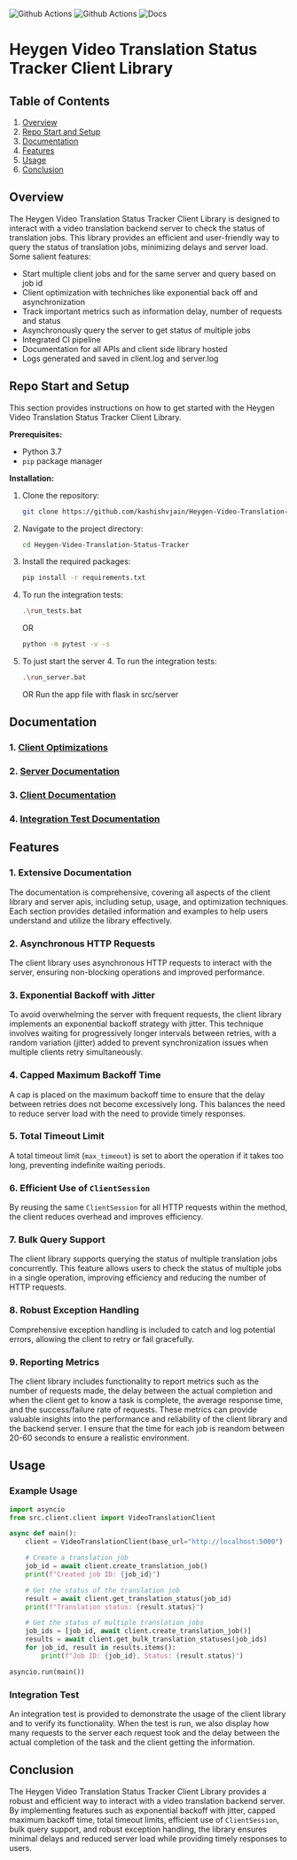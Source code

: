 ![Github Actions](https://github.com/kashishvjain/Heygen-Video-Translation-Status-Tracker/actions/workflows/pylint.yml/badge.svg)
![Github Actions](https://github.com/kashishvjain/Heygen-Video-Translation-Status-Tracker/actions/workflows/tests.yml/badge.svg)
![Docs](https://heygen-video-translation-status-tracker.readthedocs.io/en/latest/#)

# Heygen Video Translation Status Tracker Client Library

## Table of Contents

1. [Overview](#overview)
2. [Repo Start and Setup](#repo-start-and-setup)
3. [Documentation](#documentation)
4. [Features](#features)
5. [Usage](#usage)
6. [Conclusion](#conclusion)

## Overview

The Heygen Video Translation Status Tracker Client Library is designed to interact with a video translation backend server to check the status of translation jobs. This library provides an efficient and user-friendly way to query the status of translation jobs, minimizing delays and server load. Some salient features:

-   Start multiple client jobs and for the same server and query based on job id
-   Client optimization with techniches like exponential back off and asynchronization
-   Track important metrics such as information delay, number of requests and status
-   Asynchronously query the server to get status of multiple jobs
-   Integrated CI pipeline
-   Documentation for all APIs and client side library hosted
-   Logs generated and saved in client.log and server.log

## Repo Start and Setup

This section provides instructions on how to get started with the Heygen Video Translation Status Tracker Client Library.

**Prerequisites:**

-   Python 3.7
-   `pip` package manager

**Installation:**

1. Clone the repository:
    ```bash
    git clone https://github.com/kashishvjain/Heygen-Video-Translation-Status-Tracker.git
    ```
2. Navigate to the project directory:
    ```bash
    cd Heygen-Video-Translation-Status-Tracker
    ```
3. Install the required packages:
    ```bash
    pip install -r requirements.txt
    ```
4. To run the integration tests:
    ```bash
    .\run_tests.bat
    ```
    OR
    ```bash
    python -m pytest -v -s
    ```
5. To just start the server 4. To run the integration tests:
    ```bash
    .\run_server.bat
    ```
    OR
    Run the app file with flask in src/server

## Documentation

### 1. [Client Optimizations](markdown_documentation/client_optimizations.md)

### 2. [Server Documentation](markdown_documentation/server_implementation.md)

### 3. [Client Documentation](markdown_documentation/client_implementation.md)

### 4. [Integration Test Documentation](markdown_documentation/integration_test_implementation.md)

## Features

### 1. Extensive Documentation

The documentation is comprehensive, covering all aspects of the client library and server apis, including setup, usage, and optimization techniques. Each section provides detailed information and examples to help users understand and utilize the library effectively.

### 2. Asynchronous HTTP Requests

The client library uses asynchronous HTTP requests to interact with the server, ensuring non-blocking operations and improved performance.

### 3. Exponential Backoff with Jitter

To avoid overwhelming the server with frequent requests, the client library implements an exponential backoff strategy with jitter. This technique involves waiting for progressively longer intervals between retries, with a random variation (jitter) added to prevent synchronization issues when multiple clients retry simultaneously.

### 4. Capped Maximum Backoff Time

A cap is placed on the maximum backoff time to ensure that the delay between retries does not become excessively long. This balances the need to reduce server load with the need to provide timely responses.

### 5. Total Timeout Limit

A total timeout limit (`max_timeout`) is set to abort the operation if it takes too long, preventing indefinite waiting periods.

### 6. Efficient Use of `ClientSession`

By reusing the same `ClientSession` for all HTTP requests within the method, the client reduces overhead and improves efficiency.

### 7. Bulk Query Support

The client library supports querying the status of multiple translation jobs concurrently. This feature allows users to check the status of multiple jobs in a single operation, improving efficiency and reducing the number of HTTP requests.

### 8. Robust Exception Handling

Comprehensive exception handling is included to catch and log potential errors, allowing the client to retry or fail gracefully.

### 9. Reporting Metrics

The client library includes functionality to report metrics such as the number of requests made, the delay between the actual completion and when the client get to know a task is complete, the average response time, and the success/failure rate of requests. These metrics can provide valuable insights into the performance and reliability of the client library and the backend server. I ensure that the time for each job is reandom between 20-60 seconds to ensure a realistic environment.

## Usage

### Example Usage

```python
import asyncio
from src.client.client import VideoTranslationClient

async def main():
    client = VideoTranslationClient(base_url="http://localhost:5000")

    # Create a translation job
    job_id = await client.create_translation_job()
    print(f"Created job ID: {job_id}")

    # Get the status of the translation job
    result = await client.get_translation_status(job_id)
    print(f"Translation status: {result.status}")

    # Get the status of multiple translation jobs
    job_ids = [job_id, await client.create_translation_job()]
    results = await client.get_bulk_translation_statuses(job_ids)
    for job_id, result in results.items():
        print(f"Job ID: {job_id}, Status: {result.status}")

asyncio.run(main())
```

### Integration Test

An integration test is provided to demonstrate the usage of the client library and to verify its functionality. When the test is run, we also display how many requests to the server each request took and the delay between the actual completion of the task and the client getting the information.

## Conclusion

The Heygen Video Translation Status Tracker Client Library provides a robust and efficient way to interact with a video translation backend server. By implementing features such as exponential backoff with jitter, capped maximum backoff time, total timeout limits, efficient use of `ClientSession`, bulk query support, and robust exception handling, the library ensures minimal delays and reduced server load while providing timely responses to users.
